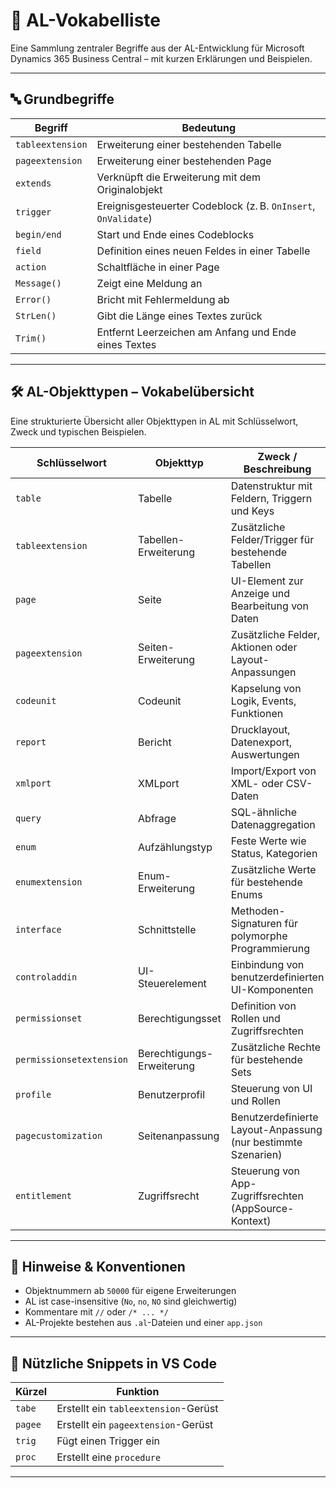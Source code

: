 # 📘 AL-Vokabelliste

Eine Sammlung zentraler Begriffe aus der AL-Entwicklung für Microsoft Dynamics 365 Business Central – mit kurzen Erklärungen und Beispielen.

---

## 🔤 Grundbegriffe

| Begriff           | Bedeutung                                                                |
|------------------|---------------------------------------------------------------------------|
| `tableextension` | Erweiterung einer bestehenden Tabelle                                     |
| `pageextension`  | Erweiterung einer bestehenden Page                                        |
| `extends`        | Verknüpft die Erweiterung mit dem Originalobjekt                          |
| `trigger`        | Ereignisgesteuerter Codeblock (z. B. `OnInsert`, `OnValidate`)            |
| `begin/end`      | Start und Ende eines Codeblocks                                           |
| `field`          | Definition eines neuen Feldes in einer Tabelle                            |
| `action`         | Schaltfläche in einer Page                                                |
| `Message()`      | Zeigt eine Meldung an                                                     |
| `Error()`        | Bricht mit Fehlermeldung ab                                               |
| `StrLen()`       | Gibt die Länge eines Textes zurück                                        |
| `Trim()`         | Entfernt Leerzeichen am Anfang und Ende eines Textes                      |

---

## 🛠️ AL-Objekttypen – Vokabelübersicht

Eine strukturierte Übersicht aller Objekttypen in AL mit Schlüsselwort, Zweck und typischen Beispielen.

| Schlüsselwort            | Objekttyp                 | Zweck / Beschreibung                                          | Beispielname               |
|--------------------------|---------------------------|---------------------------------------------------------------|----------------------------|
| `table`                  | Tabelle                   | Datenstruktur mit Feldern, Triggern und Keys                  | `Customer`, `Item`         |
| `tableextension`         | Tabellen-Erweiterung      | Zusätzliche Felder/Trigger für bestehende Tabellen            | `CustomerExtension`        |
| `page`                   | Seite                     | UI-Element zur Anzeige und Bearbeitung von Daten              | `CustomerCard`, `ItemList` |
| `pageextension`          | Seiten-Erweiterung        | Zusätzliche Felder, Aktionen oder Layout-Anpassungen          | `CustomerCardExt`          |
| `codeunit`               | Codeunit                  | Kapselung von Logik, Events, Funktionen                       | `CustomerValidation`       |
| `report`                 | Bericht                   | Drucklayout, Datenexport, Auswertungen                        | `SalesReport`              |
| `xmlport`                | XMLport                   | Import/Export von XML- oder CSV-Daten                         | `CustomerImport`           |
| `query`                  | Abfrage                   | SQL-ähnliche Datenaggregation                                 | `TopCustomersQuery`        |
| `enum`                   | Aufzählungstyp            | Feste Werte wie Status, Kategorien                            | `LoyaltyLevel`             |
| `enumextension`          | Enum-Erweiterung          | Zusätzliche Werte für bestehende Enums                        | `LoyaltyLevelExt`          |
| `interface`              | Schnittstelle             | Methoden-Signaturen für polymorphe Programmierung             | `IShippingProvider`        |
| `controladdin`           | UI-Steuerelement          | Einbindung von benutzerdefinierten UI-Komponenten             | `MapViewerAddIn`           |
| `permissionset`          | Berechtigungsset          | Definition von Rollen und Zugriffsrechten                     | `RetailUserPermissions`    |
| `permissionsetextension` | Berechtigungs-Erweiterung | Zusätzliche Rechte für bestehende Sets                        | `RetailUserPermissionsExt` |
| `profile`                | Benutzerprofil            | Steuerung von UI und Rollen                                   | `RetailProfile`            |
| `pagecustomization`      | Seitenanpassung           | Benutzerdefinierte Layout-Anpassung (nur bestimmte Szenarien) | `CustomerCardCustom`       |
| `entitlement`            | Zugriffsrecht             | Steuerung von App-Zugriffsrechten (AppSource-Kontext)         | `RetailEntitlement`        |


---
## 📌 Hinweise & Konventionen

- Objektnummern ab `50000` für eigene Erweiterungen
- AL ist case-insensitive (`No`, `no`, `NO` sind gleichwertig)
- Kommentare mit `//` oder `/* ... */`
- AL-Projekte bestehen aus `.al`-Dateien und einer `app.json`

---

## 📎 Nützliche Snippets in VS Code

| Kürzel | Funktion                     |
|--------|------------------------------|
| `tabe` | Erstellt ein `tableextension`-Gerüst |
| `pagee`| Erstellt ein `pageextension`-Gerüst |
| `trig` | Fügt einen Trigger ein       |
| `proc` | Erstellt eine `procedure`    |

---
